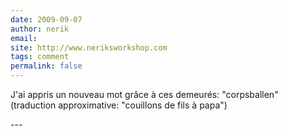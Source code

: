 ```yaml
---
date: 2009-09-07
author: nerik
email: 
site: http://www.neriksworkshop.com
tags: comment
permalink: false
---
```


<p>J'ai appris un nouveau mot grâce à ces demeurés: &quot;corpsballen&quot; (traduction approximative: &quot;couillons de fils à papa&quot;) </p>
---